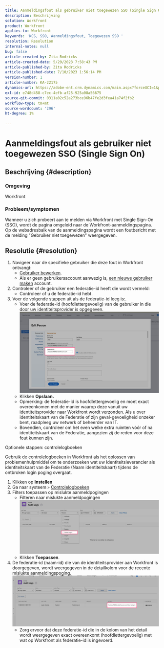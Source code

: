 ```yaml
---
title: Aanmeldingsfout als gebruiker niet toegewezen SSO (Single Sign On)
description: Beschrijving
solution: Workfront
product: Workfront
applies-to: Workfront
keywords: 'KCS, SSO, Aanmeldingsfout, Toegewezen SSO '
resolution: Resolution
internal-notes: null
bug: false
article-created-by: Zita Rodricks
article-created-date: 5/29/2023 7:58:43 PM
article-published-by: Zita Rodricks
article-published-date: 7/10/2023 1:56:14 PM
version-number: 1
article-number: KA-22175
dynamics-url: https://adobe-ent.crm.dynamics.com/main.aspx?forceUCI=1&pagetype=entityrecord&etn=knowledgearticle&id=12f30130-5bfe-ed11-8f6e-6045bd006704
exl-id: e748d458-c7ec-4efb-af25-925a08a56675
source-git-commit: 0311a02c52a273bce96b47fe2d3fea41a74f2fb2
workflow-type: tm+mt
source-wordcount: '296'
ht-degree: 1%

---
```


# Aanmeldingsfout als gebruiker niet toegewezen SSO (Single Sign On)

## Beschrijving {#description}


### Omgeving

Workfront

### Probleem/symptomen

Wanneer u zich probeert aan te melden via Workfront met Single Sign-On (SSO), wordt de pagina omgeleid naar de Workfront-aanmeldingspagina. Op de webadresbalk van de aanmeldingspagina wordt een foutbericht met de melding &quot;Gebruiker niet toegewezen&quot; weergegeven.


## Resolutie {#resolution}


1. Navigeer naar de specifieke gebruiker die deze fout in Workfront ontvangt:
   - [Gebruiker bewerken](https://experienceleague.adobe.com/docs/workfront/using/administration-and-setup/add-users/create-manage-users/edit-a-users-profile.html?lang=en).
   - Als er geen gebruikersaccount aanwezig is, [een nieuwe gebruiker maken](https://experienceleague.adobe.com/docs/workfront/using/administration-and-setup/add-users/create-manage-users/add-users.html?lang=en) account.
2. Controleer of de gebruiker een federatie-id heeft die wordt vermeld:
   - Controleer of u de federatie-id hebt.
3. Voer de volgende stappen uit als de federatie-id leeg is:.
   - Voer de federatie-id (hoofdlettergevoelig) van de gebruiker in die door uw identiteitsprovider is opgegeven.![](assets/60d91e83-e81c-ee11-8f6e-6045bd006268.png)
   - Klikken <b>Opslaan.</b>
   - Opmerking: de federatie-id is hoofdlettergevoelig en moet exact overeenkomen met de manier waarop deze vanuit uw identiteitsprovider naar Workfront wordt verzonden. Als u over identiteitskaart van de Federatie of zijn geval-gevoeligheid onzeker bent, raadpleeg uw netwerk of beheerder van IT.
   - Bovendien, controleer om het even welke extra ruimten vóór of na identiteitskaart van de Federatie, aangezien zij de reden voor deze fout kunnen zijn.




Optionele stappen: controlelogboeken

Gebruik de controlelogboeken in Workfront als het oplossen van problemenhulpmiddel om te onderzoeken wat uw Identiteitsleverancier als identiteitskaart van de Federatie (Naam identiteitskaart) tijdens de ontbroken login poging overgaat.

1. Klikken op <b>Instellen</b>
2. Ga naar systeem `>`  [Controlelogboeken](https://experienceleague.adobe.com/docs/workfront/using/administration-and-setup/add-users/create-manage-users/audit-logs.html?lang=en)
3. Filters toepassen op mislukte aanmeldpogingen
   - Filteren naar mislukte aanmeldpogingen ![](assets/536bf45b-e81c-ee11-8f6e-6045bd006268.png)
   - Klikken <b>Toepassen</b>.
4. De federatie-id (naam-id) die van de identiteitsprovider aan Workfront is doorgegeven, wordt weergegeven in de detailkolom voor de recente mislukte aanmeldingspoging.![](assets/d6dec0af-e81c-ee11-8f6e-6045bd006268.png)
   - Zorg ervoor dat deze federatie-id die in de kolom van het detail wordt weergegeven exact overeenkomt (hoofdlettergevoelig) met wat op Workfront als federatie-id is ingevoerd.
